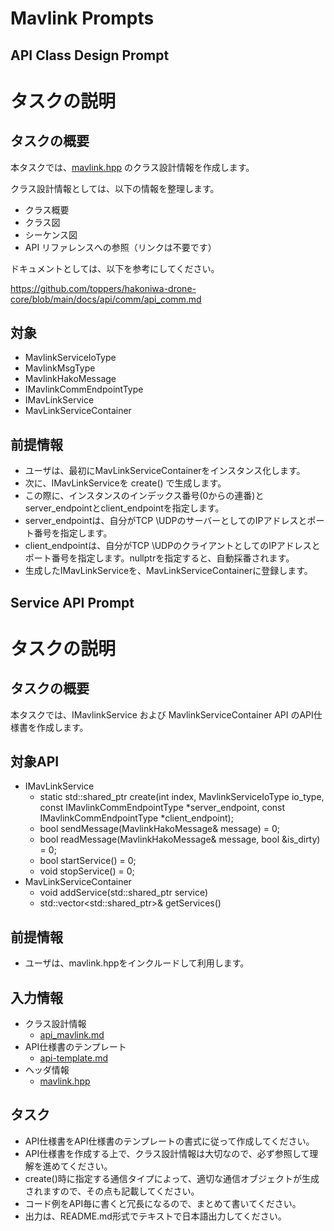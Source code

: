 # Mavlink Prompts

## API Class Design Prompt

# タスクの説明
## タスクの概要

本タスクでは、[mavlink.hpp](https://github.com/toppers/hakoniwa-drone-core/blob/main/include/mavlink.hpp) のクラス設計情報を作成します。

クラス設計情報としては、以下の情報を整理します。

- クラス概要
- クラス図
- シーケンス図
- API リファレンスへの参照（リンクは不要です）

ドキュメントとしては、以下を参考にしてください。

https://github.com/toppers/hakoniwa-drone-core/blob/main/docs/api/comm/api_comm.md


## 対象

- MavlinkServiceIoType
- MavlinkMsgType
- MavlinkHakoMessage
- IMavlinkCommEndpointType
- IMavLinkService
- MavLinkServiceContainer

## 前提情報

- ユーザは、最初にMavLinkServiceContainerをインスタンス化します。
- 次に、IMavLinkServiceを create() で生成します。
- この際に、インスタンスのインデックス番号(0からの連番)とserver_endpointとclient_endpointを指定します。
- server_endpointは、自分がTCP \UDPのサーバーとしてのIPアドレスとポート番号を指定します。
- client_endpointは、自分がTCP \UDPのクライアントとしてのIPアドレスとポート番号を指定します。nullptrを指定すると、自動採番されます。
- 生成したIMavLinkServiceを、MavLinkServiceContainerに登録します。

## Service API Prompt

# タスクの説明
## タスクの概要

本タスクでは、IMavlinkService および MavlinkServiceContainer API のAPI仕様書を作成します。

## 対象API

- IMavLinkService
  - static std::shared_ptr<IMavLinkService> create(int index, MavlinkServiceIoType io_type, const IMavlinkCommEndpointType *server_endpoint, const IMavlinkCommEndpointType *client_endpoint);
  - bool sendMessage(MavlinkHakoMessage& message) = 0;
  - bool readMessage(MavlinkHakoMessage& message, bool &is_dirty) = 0;
  - bool startService() = 0;
  - void stopService() = 0;
- MavLinkServiceContainer
  - void addService(std::shared_ptr<IMavLinkService> service)
  - std::vector<std::shared_ptr<IMavLinkService>>& getServices()

## 前提情報

- ユーザは、mavlink.hppをインクルードして利用します。

## 入力情報

- クラス設計情報
  - [api_mavlink.md](https://github.com/toppers/hakoniwa-drone-core/blob/main/docs/api/mavlink/api_mavlink.md)
- API仕様書のテンプレート
  - [api-template.md](https://github.com/toppers/hakoniwa-drone-core/blob/main/docs/prompts/common/api-template.md)
- ヘッダ情報
  - [mavlink.hpp](https://github.com/toppers/hakoniwa-drone-core/blob/main/include/mavlink.hpp)

## タスク
- API仕様書をAPI仕様書のテンプレートの書式に従って作成してください。
- API仕様書を作成する上で、クラス設計情報は大切なので、必ず参照して理解を進めてください。
- create()時に指定する通信タイプによって、適切な通信オブジェクトが生成されますので、その点も記載してください。
- コード例をAPI毎に書くと冗長になるので、まとめて書いてください。
- 出力は、README.md形式でテキストで日本語出力してください。

